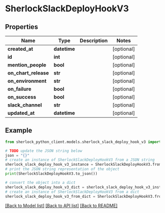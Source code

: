 # SherlockSlackDeployHookV3


## Properties

Name | Type | Description | Notes
------------ | ------------- | ------------- | -------------
**created_at** | **datetime** |  | [optional] 
**id** | **int** |  | [optional] 
**mention_people** | **bool** |  | [optional] 
**on_chart_release** | **str** |  | [optional] 
**on_environment** | **str** |  | [optional] 
**on_failure** | **bool** |  | [optional] 
**on_success** | **bool** |  | [optional] 
**slack_channel** | **str** |  | [optional] 
**updated_at** | **datetime** |  | [optional] 

## Example

```python
from sherlock_python_client.models.sherlock_slack_deploy_hook_v3 import SherlockSlackDeployHookV3

# TODO update the JSON string below
json = "{}"
# create an instance of SherlockSlackDeployHookV3 from a JSON string
sherlock_slack_deploy_hook_v3_instance = SherlockSlackDeployHookV3.from_json(json)
# print the JSON string representation of the object
print(SherlockSlackDeployHookV3.to_json())

# convert the object into a dict
sherlock_slack_deploy_hook_v3_dict = sherlock_slack_deploy_hook_v3_instance.to_dict()
# create an instance of SherlockSlackDeployHookV3 from a dict
sherlock_slack_deploy_hook_v3_from_dict = SherlockSlackDeployHookV3.from_dict(sherlock_slack_deploy_hook_v3_dict)
```
[[Back to Model list]](../README.md#documentation-for-models) [[Back to API list]](../README.md#documentation-for-api-endpoints) [[Back to README]](../README.md)



